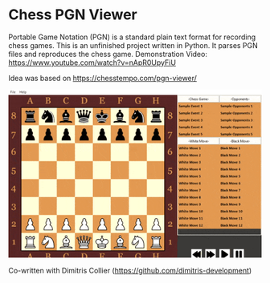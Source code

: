 # Chess PGN Viewer
Portable Game Notation (PGN) is a standard plain text format for recording chess games. This is an unfinished project written in Python. It parses PGN files and reproduces the chess game.
Demonstration Video: https://www.youtube.com/watch?v=nApR0UpyFiU

Idea was based on https://chesstempo.com/pgn-viewer/

![image](https://github.com/pargyropoulos/Chess_PGN_Viewer/blob/1b044fd7c91c2dd37a3683f160c8667494fc316b/animated.gif)

Co-written with Dimitris Collier (https://github.com/dimitris-development)
